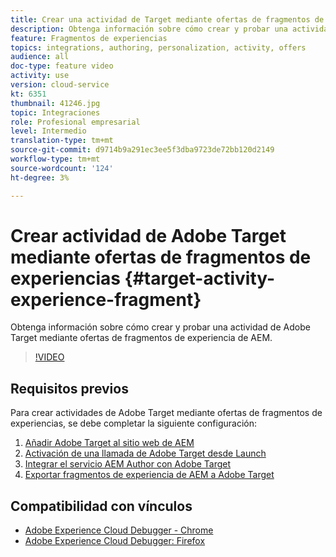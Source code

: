 ```yaml
---
title: Crear una actividad de Target mediante ofertas de fragmentos de experiencias
description: Obtenga información sobre cómo crear y probar una actividad de Adobe Target mediante ofertas de fragmento de experiencia de AEM.
feature: Fragmentos de experiencias
topics: integrations, authoring, personalization, activity, offers
audience: all
doc-type: feature video
activity: use
version: cloud-service
kt: 6351
thumbnail: 41246.jpg
topic: Integraciones
role: Profesional empresarial
level: Intermedio
translation-type: tm+mt
source-git-commit: d9714b9a291ec3ee5f3dba9723de72bb120d2149
workflow-type: tm+mt
source-wordcount: '124'
ht-degree: 3%

---
```



# Crear actividad de Adobe Target mediante ofertas de fragmentos de experiencias {#target-activity-experience-fragment}

Obtenga información sobre cómo crear y probar una actividad de Adobe Target mediante ofertas de fragmentos de experiencia de AEM.

>[!VIDEO](https://video.tv.adobe.com/v/41246?quality=12&learn=on)

## Requisitos previos

Para crear actividades de Adobe Target mediante ofertas de fragmentos de experiencias, se debe completar la siguiente configuración:

1. [Añadir Adobe Target al sitio web de AEM](./add-target-launch-extension.md)
1. [Activación de una llamada de Adobe Target desde Launch](./load-and-fire-target.md)
1. [Integrar el servicio AEM Author con Adobe Target](./setup-aem-target-cloud-service.md)
1. [Exportar fragmentos de experiencia de AEM a Adobe Target](./export-experience-fragment-target.md)

## Compatibilidad con vínculos

* [Adobe Experience Cloud Debugger - Chrome](https://chrome.google.com/webstore/detail/adobe-experience-cloud-de/ocdmogmohccmeicdhlhhgepeaijenapj)
* [Adobe Experience Cloud Debugger: Firefox](https://addons.mozilla.org/en-US/firefox/addon/adobe-experience-platform-dbg/)